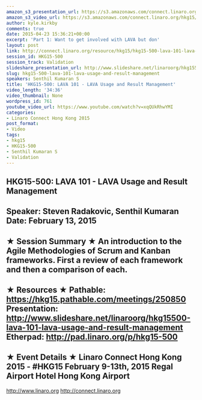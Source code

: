 ```yaml
---
amazon_s3_presentation_url: https://s3.amazonaws.com/connect.linaro.org/hkg15/Videos/02-13-Friday/HKG15-500.pdf
amazon_s3_video_url: https://s3.amazonaws.com/connect.linaro.org/hkg15/Videos/02-13-Friday/152027+HKG+15+500+LAVA+Usage+and+Result+Mgmt.mp4
author: kyle.kirkby
comments: true
date: 2015-04-23 15:36:21+00:00
excerpt: 'Part 1: Want to get involved with LAVA but don'
layout: post
link: http://connect.linaro.org/resource/hkg15/hkg15-500-lava-101-lava-usage-and-result-management/
session_id: HKG15-500
session_track: Validation
slideshare_presentation_url: http://www.slideshare.net/linaroorg/hkg15500-lava-101-lava-usage-and-result-management
slug: hkg15-500-lava-101-lava-usage-and-result-management
speakers: Senthil Kumaran S
title: 'HKG15-500: LAVA 101 - LAVA Usage and Result Management'
video_length: '34:36'
video_thumbnail: None
wordpress_id: 761
youtube_video_url: https://www.youtube.com/watch?v=xqQUkRhwYMI
categories:
- Linaro Connect Hong Kong 2015
post_format:
- Video
tags:
- hkg15
- HKG15-500
- Senthil Kumaran S
- Validation
---
```


HKG15-500: LAVA 101 - LAVA Usage and Result Management 
--------------------------------------------------- 
Speaker: Steven Radakovic, Senthil Kumaran 
Date: February 13, 2015 
--------------------------------------------------- 
★ Session Summary ★ 
An introduction to the Agile Methodologies of Scrum and Kanban frameworks. First a review of each framework and then a comparison of each. 
-------------------------------------------------- 
★ Resources ★ 
Pathable: https://hkg15.pathable.com/meetings/250850 
Presentation:  http://www.slideshare.net/linaroorg/hkg15500-lava-101-lava-usage-and-result-management
Etherpad: http://pad.linaro.org/p/hkg15-500 
--------------------------------------------------- 
★ Event Details ★ 
Linaro Connect Hong Kong 2015 - #HKG15 
February 9-13th, 2015 
Regal Airport Hotel Hong Kong Airport 
--------------------------------------------------- 
http://www.linaro.org 
http://connect.linaro.org
